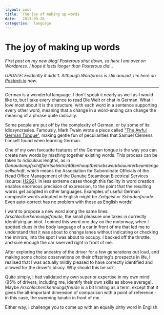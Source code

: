 ```yaml
---
layout: post
title:  The joy of making up words 
date:   2013-03-28 
categories:  language 
---
```


# The joy of making up words


*First post on my new blog! Posterous shut down, so here I am over on Wordpress. I hope it lasts longer than Posterous did…*

*UPDATE: Evidently it didn’t. Although Wordpress is still around, I’m here on [Postach.io](https://postach.io) now.*

***

German is a wonderful language. I don't speak it nearly as well as I would like to, but I take every chance to read Die Welt or chat in German. What I love most about it is the structure, with each word in a sentence supporting every other word, meaning that a change in a word-ending can change the meaning of a phrase quite radically.

Some people are put off by the complexity of German, or by some of its idiosyncrasies. Famously, Mark Twain wrote a piece called ["The Awful German Tongue"](http://www.crossmyt.com/hc/linghebr/awfgrmlg.html), making gentle fun of peculiarities that Samuel Clemens himself found when learning German.

One of my own favourite features of the German tongue is the way you can create new words by mashing together existing words. This process can be taken to ridiculous lengths, as in *Donaudampfschiffahrtselektrizitätenhauptbetriebswerkbauunterbeamtengesellschaft*, which means the Association for Subordinate Officials of the Head Office Management of the Danube Steamboat Electrical Services (source: [H2G2](http://www.h2g2.com/approved_entry/A29639046)). In less extreme cases though this facility in word creation enables enormous precision of expression, to the point that the resulting words get adopted in other languages. Examples of useful German composite words adopted in English might be *Zeitgeist* or *Schadenfreude*. Even auto-correct has no problem with those as English words!

I want to propose a new word along the same lines: *Arschlocherkennungsfreude*, the small pleasure one takes in correctly identifying an idiot. I coined this word one day on the motorway, when I spotted clues in the body language of a car in front of me that led me to understand that it was about to change lanes without indicating or checking the mirrors, into the spot I was about to occupy. I backed off the throttle, and sure enough the car swerved right in front of me.

After exploring the ancestry of the driver for a few generations out loud, and making some choice observations on their offspring's prospects in life, I realised that I was actually mildly pleased to have correctly identified and allowed for the driver's idiocy. Why should this be so?

Quite simply, I had validated my own superior expertise in my own mind (95% of drivers, including me, identify their own skills as above average). Maybe *Arschlocherckennungsfreude* is a bit limiting as a term, except that it gives the all-important dimension of comparison with a point of reference - in this case, the swerving lunatic in front of me.

Either way, I challenge you to come up with an equally pithy word in English.

